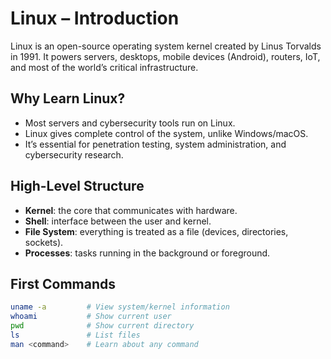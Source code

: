 
# Linux – Introduction

Linux is an open-source operating system kernel created by Linus Torvalds in 1991. 
It powers servers, desktops, mobile devices (Android), routers, IoT, and most of the world’s 
critical infrastructure.

## Why Learn Linux?
- Most servers and cybersecurity tools run on Linux.
- Linux gives complete control of the system, unlike Windows/macOS.
- It’s essential for penetration testing, system administration, and cybersecurity research.

## High-Level Structure
- **Kernel**: the core that communicates with hardware.
- **Shell**: interface between the user and kernel.
- **File System**: everything is treated as a file (devices, directories, sockets).
- **Processes**: tasks running in the background or foreground.

## First Commands
```bash
uname -a         # View system/kernel information
whoami           # Show current user
pwd              # Show current directory
ls               # List files
man <command>    # Learn about any command
